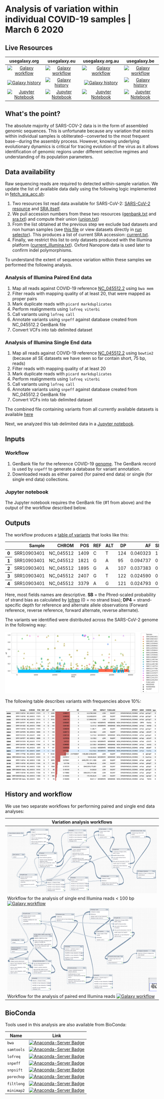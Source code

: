 # Analysis of variation within individual COVID-19 samples | March 6 2020

## Live Resources

| usegalaxy.org | usegalaxy.eu | usegalaxy.org.au | usegalaxy.be |
|:--------:|:------------:|:------------:|:------------:|
| [![Galaxy workflow](https://img.shields.io/static/v1?label=workflow&message=run&color=blue)](https://usegalaxy.org/u/aun1/w/covid-19-variation-analysis) | [![Galaxy workflow](https://img.shields.io/static/v1?label=workflow&message=run&color=blue)](https://usegalaxy.eu/u/wolfgang-maier/w/covid-19-variation-analysis) | [![Galaxy workflow](https://img.shields.io/static/v1?label=workflow&message=run&color=blue)](https://usegalaxy.org.au/u/simongladman/w/covid-19-variation) | [![Galaxy workflow](https://img.shields.io/static/v1?label=workflow&message=run&color=blue)](https://usegalaxy.be/u/ieguinoa/w/covid-19-variation) |
| [![Galaxy history](https://img.shields.io/static/v1?label=history&message=view&color=blue)](https://usegalaxy.org/u/aun1/h/covid-19-variation) | [![Galaxy history](https://img.shields.io/static/v1?label=history&message=view&color=blue)](https://usegalaxy.eu/u/wolfgang-maier/h/covid-19-intra-variation) | [![Galaxy history](https://img.shields.io/static/v1?label=history&message=view&color=blue)](https://usegalaxy.org.au/u/simongladman/h/covid-19-variation) | [![Galaxy history](https://img.shields.io/static/v1?label=history&message=view&color=blue)](https://usegalaxy.be/u/ieguinoa/h/covid-19-variation) |
| [![Jupyter Notebook](https://img.shields.io/static/v1?label=Jupyter%20Notebook&message=run&color=blue)](variation_analysis.ipynb) | [![Jupyter Notebook](https://img.shields.io/static/v1?label=Jupyter%20Notebook&message=run&color=blue)](variation_analysis.ipynb) | [![Jupyter Notebook](https://img.shields.io/static/v1?label=Jupyter%20Notebook&message=run&color=blue)](variation_analysis.ipynb) | [![Jupyter Notebook](https://img.shields.io/static/v1?label=Jupyter%20Notebook&message=run&color=blue)](variation_analysis.ipynb) |

## What's the point?

The absolute majority of SARS-COV-2 data is in the form of assembled genomic sequences. This is unfortunate because any variation that exists within individual samples is obliterated--converted to the most frequent base--during the assembly process. However, knowing underlying evolutionary dynamics is critical for tracing evolution of the virus as it allows identification of genomic regions under different selective regimes and understanding of its population parameters.

## Data availability

Raw sequencing reads are required to detected within-sample variation. We update the list of available data daily using the following logic implemented in [fetch_sra_acc.sh](fetch_sra_acc.sh):

 1. Two resources list read data available for SARS-CoV-2: [SARS-CoV-2 resource](https://www.ncbi.nlm.nih.gov/core/assets/genbank/files/ncov-sequences.yaml) and [SRA itself](https://www.ncbi.nlm.nih.gov/sra/?term=txid2697049[Organism:noexp]). 
 2. We pull accession numbers from these two resources ([genbank.txt](genbank.txt) and [sra.txt](sra.txt)) and compute their union ([union.txt](union.txt))
 3. From the list obtained at the previous step we exclude bad datasets and non human samples (see [this file](acc2exclude.txt) or view datasets directly in [run selector](https://trace.ncbi.nlm.nih.gov/Traces/study/?acc=SRR11085733%2CSRR11085797%2CSRR11085741%2CSRR11085740%2CSRR11085738%2CSRR11085737%2CSRR11085736%2CSRR11092056%2CSRR11092057%2CSRR11092058%2CSRR11092059%2CSRR11092060%2CSRR11092061%2CSRR11092062%2CSRR11092063%2CSRR11092064&ff=on#)). This produces a list of current SRA accession: [current.txt](current.txt). 
 4. Finally, we restrict this list to only datasets produced with the Illumina platform ([current_illumina.txt](current_illumina.txt)). Oxford Nanopore data is used later to confirm indel polymorphisms.

To understand the extent of sequence variation within these samples we performed the following analysis. 

### Analysis of Illumina Paired End data

 1. Map all reads against COVID-19 reference [NC_045512.2](https://www.ncbi.nlm.nih.gov/nuccore/NC_045512) using `bwa mem`
 1. Filter reads with mapping quality of at least 20, that were mapped as proper pairs
 1. Mark duplicate reads with `picard markduplicates`
 1. Perform realignments using `lofreq viterbi`
 1. Call variants using `lofreq call`
 1. Annotate variants using `snpeff` against database created from NC_045512.2 GenBank file
 1. Convert VCFs into tab delimited dataset

### Analysis of Illumina Single End data

 1. Map all reads against COVID-19 reference [NC_045512.2](https://www.ncbi.nlm.nih.gov/nuccore/NC_045512) using `bowtie2` (because all SE datasets we have seen so far contain short, 75 bp, reads)
 1. Filter reads with mapping quality of at least 20
 1. Mark duplicate reads with `picard markduplicates`
 1. Perform realignments using `lofreq viterbi`
 1. Call variants using `lofreq call`
 1. Annotate variants using `snpeff` against database created from NC_045512.2 GenBank file
 1. Convert VCFs into tab delimited dataset

<!--
### Analysis of ONT data

 1. Process reads using `porechop`
 2. Filter reads using `filtlong` using Illumina data as "reference" to exclude non-typical *k*-mers
 3. Map reads against COVID-19 reference [NC_045512.2](https://www.ncbi.nlm.nih.gov/nuccore/NC_045512) using `minimap2`
 4. Call variants using `lofreq call`
 5. Annotate variants using `snpeff` against database created from NC_045512.2 GenBank file
 6. Convert VCFs into tab delimited dataset


:warning: We obtained vastly different results depending on whether the reads were filtered with `filtlong` or not. As a result we did not incorporate variation from ONT data into our report at this time. 

--> 

The combined file containing variants from all currently available datasets is available [here](variant_list.tsv)

Next, we analyzed this tab delimited data in a [Jupyter notebook](variation_analysis.ipynb).

## Inputs

### Workflow

1. GenBank file for the reference COVID-19 [genome](https://www.ncbi.nlm.nih.gov/nuccore/NC_045512).
   The GenBank record is used by `snpeff` to generate a database for variant annotation.
2. Downloaded reads as either paired (for paired end data) or single (for single end data) collections.

### Jupyter notebook

The Jupyter notebook requires the GenBank file (#1 from above) and the output of the workflow described below.

## Outputs

The workflow produces a [table of variants](variant_list.tsv) that looks like this:

<div>
<table>
  <thead>
    <tr style="text-align: right;">
      <th></th>
      <th>Sample</th>
      <th>CHROM</th>
      <th>POS</th>
      <th>REF</th>
      <th>ALT</th>
      <th>DP</th>
      <th>AF</th>
      <th>SB</th>
      <th>DP4</th>
      <th>IMPACT</th>
      <th>FUNCLASS</th>
      <th>EFFECT</th>
      <th>GENE</th>
      <th>CODON</th>
    </tr>
  </thead>
  <tbody>
    <tr>
      <th>0</th>
      <td>SRR10903401</td>
      <td>NC_045512</td>
      <td>1409</td>
      <td>C</td>
      <td>T</td>
      <td>124</td>
      <td>0.040323</td>
      <td>1</td>
      <td>66,53,2,3</td>
      <td>MODERATE</td>
      <td>MISSENSE</td>
      <td>NON_SYNONYMOUS_CODING</td>
      <td>orf1ab</td>
      <td>Cat/Tat</td>
    </tr>
    <tr>
      <th>1</th>
      <td>SRR10903401</td>
      <td>NC_045512</td>
      <td>1821</td>
      <td>G</td>
      <td>A</td>
      <td>95</td>
      <td>0.094737</td>
      <td>0</td>
      <td>49,37,5,4</td>
      <td>MODERATE</td>
      <td>MISSENSE</td>
      <td>NON_SYNONYMOUS_CODING</td>
      <td>orf1ab</td>
      <td>gGt/gAt</td>
    </tr>
    <tr>
      <th>2</th>
      <td>SRR10903401</td>
      <td>NC_045512</td>
      <td>1895</td>
      <td>G</td>
      <td>A</td>
      <td>107</td>
      <td>0.037383</td>
      <td>0</td>
      <td>51,52,2,2</td>
      <td>MODERATE</td>
      <td>MISSENSE</td>
      <td>NON_SYNONYMOUS_CODING</td>
      <td>orf1ab</td>
      <td>Gta/Ata</td>
    </tr>
    <tr>
      <th>3</th>
      <td>SRR10903401</td>
      <td>NC_045512</td>
      <td>2407</td>
      <td>G</td>
      <td>T</td>
      <td>122</td>
      <td>0.024590</td>
      <td>0</td>
      <td>57,62,1,2</td>
      <td>MODERATE</td>
      <td>MISSENSE</td>
      <td>NON_SYNONYMOUS_CODING</td>
      <td>orf1ab</td>
      <td>aaG/aaT</td>
    </tr>
    <tr>
      <th>4</th>
      <td>SRR10903401</td>
      <td>NC_045512</td>
      <td>3379</td>
      <td>A</td>
      <td>G</td>
      <td>121</td>
      <td>0.024793</td>
      <td>0</td>
      <td>56,62,1,2</td>
      <td>LOW</td>
      <td>SILENT</td>
      <td>SYNONYMOUS_CODING</td>
      <td>orf1ab</td>
      <td>gtA/gtG</td>
    </tr>
  </tbody>
</table>
</div>

Here, most fields names are descriptive. **SB** = the Phred-scaled probability of strand bias as calculated by [lofreq](https://csb5.github.io/lofreq/) (0 = no strand bias); **DP4** = strand-specific depth for reference and alternate allele observations (Forward reference, reverse reference, forward alternate, reverse alternate).

The variants we identified were distributed across the SARS-CoV-2 genome in the following way:

![](./var_map.png)

The following table describes variants with frequencies above 10%:

![](./S_var.png)

## History and workflow

We use two separate workflows for performing paired and single end data analyses:

| Variation analysis workflows                |
|----------------|
|![](./var_wf_se.png) |
|Workflow for the analysis of single end Illumina reads < 100 bp [![Galaxy workflow](https://img.shields.io/static/v1?label=workflow&message=run&color=blue)](https://usegalaxy.org/u/aun1/w/covid-19-se-var)|
|![](./var_wf_pe.png)|
|Workflow for the analysis of paired end Illumina reads [![Galaxy workflow](https://img.shields.io/static/v1?label=workflow&message=run&color=blue)](https://usegalaxy.org/u/aun1/w/covid-19-variation-analysis) |

## BioConda

Tools used in this analysis are also available from BioConda:

| Name | Link |
|------|----------------|
| `bwa` | [![Anaconda-Server Badge](https://anaconda.org/bioconda/bwa/badges/version.svg)](https://anaconda.org/bioconda/bwa) |
| `samtools` | [![Anaconda-Server Badge](https://anaconda.org/bioconda/samtools/badges/version.svg)](https://anaconda.org/bioconda/samtools) |
| `lofreq` | [![Anaconda-Server Badge](https://anaconda.org/bioconda/lofreq/badges/version.svg)](https://anaconda.org/bioconda/lofreq) |
| `snpeff` | [![Anaconda-Server Badge](https://anaconda.org/bioconda/snpeff/badges/version.svg)](https://anaconda.org/bioconda/snpeff) |
| `snpsift` | [![Anaconda-Server Badge](https://anaconda.org/bioconda/snpsift/badges/version.svg)](https://anaconda.org/bioconda/snpsift) |
| `porechop` | [![Anaconda-Server Badge](https://anaconda.org/bioconda/porechop/badges/version.svg)](https://anaconda.org/bioconda/porechop) |
| `filtlong` | [![Anaconda-Server Badge](https://anaconda.org/bioconda/filtlong/badges/version.svg)](https://anaconda.org/bioconda/filtlong) |
| `minimap2` | [![Anaconda-Server Badge](https://anaconda.org/bioconda/minimap2/badges/version.svg)](https://anaconda.org/bioconda/minimap2) |

